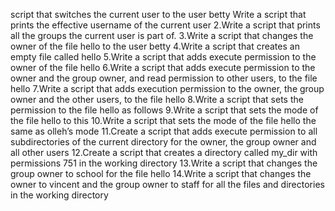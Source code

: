  script that switches the current user to the user betty
Write a script that prints the effective username of the current user
2.Write a script that prints all the groups the current user is part of.
3.Write a script that changes the owner of the file hello to the user betty
4.Write a script that creates an empty file called hello
5.Write a script that adds execute permission to the owner of the file hello
6.Write a script that adds execute permission to the owner and the group owner, and read permission to other users, to the file hello
7.Write a script that adds execution permission to the owner, the group owner and the other users, to the file hello
8.Write a script that sets the permission to the file hello as follows
9.Write a script that sets the mode of the file hello to this
10.Write a script that sets the mode of the file hello the same as olleh’s mode
11.Create a script that adds execute permission to all subdirectories of the current directory for the owner, the group owner and all other users
12.Create a script that creates a directory called my_dir with permissions 751 in the working directory
13.Write a script that changes the group owner to school for the file hello
14.Write a script that changes the owner to vincent and the group owner to staff for all the files and directories in the working directory
